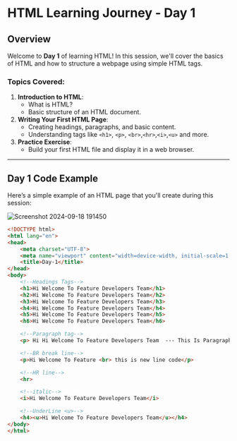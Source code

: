 # HTML Learning Journey - Day 1

## Overview
Welcome to **Day 1** of learning HTML! In this session, we'll cover the basics of HTML and how to structure a webpage using simple HTML tags.

### Topics Covered:
1. **Introduction to HTML**:
    - What is HTML?
    - Basic structure of an HTML document.
2. **Writing Your First HTML Page**:
    - Creating headings, paragraphs, and basic content.
    - Understanding tags like `<h1>`, `<p>`, `<br>`,`<hr>`,`<i>`,`<u>` and more.
3. **Practice Exercise**:
    - Build your first HTML file and display it in a web browser.

---

## Day 1 Code Example

Here’s a simple example of an HTML page that you'll create during this session:

![Screenshot 2024-09-18 191450](https://github.com/user-attachments/assets/f21e63db-2e1e-4f0d-981d-1f1d9a4034bf)


```html
<!DOCTYPE html>
<html lang="en">
<head>
    <meta charset="UTF-8">
    <meta name="viewport" content="width=device-width, initial-scale=1.0">
    <title>Day-1</title>
</head>
<body>
    <!--Headings Tags-->
    <h1>Hi Welcome To Feature Developers Team</h1>
    <h2>Hi Welcome To Feature Developers Team</h2>
    <h3>Hi Welcome To Feature Developers Team</h3>
    <h4>Hi Welcome To Feature Developers Team</h4>
    <h5>Hi Welcome To Feature Developers Team</h5>
    <h6>Hi Welcome To Feature Developers Team</h6>

    <!--Paragraph tag-->
    <p> Hi Hi Welcome To Feature Developers Team  --- This Is Paragraph</p>

    <!--BR break line-->
    <p>Hi Welcome To Feature <br> this is new line code</p>

    <!--HR line-->
    <hr>

    <!--italic-->
    <i>Hi Welcome To Feature Developers Team</i>

    <!--UnderLine <u>-->
    <h4><u>Hi Welcome To Feature Developers Team</u></h4>
</body>
</html>
